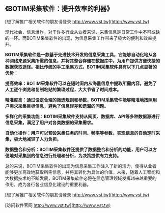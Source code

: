## **《BOTIM采集软件：提升效率的利器》**

[想了解推广相关软件的朋友请登录 http://www.vst.tw](http://www.vst.tw)

现代社会，信息爆炸，对于许多行业从业者来说，采集信息是日常工作中不可或缺的一环。而BOTIM采集软件的出现，为信息采集工作带来了极大的便利和效率提升。

**BOTIM采集软件是一款基于先进技术开发的信息采集工具，它能够自动化地从各种网络来源采集所需的信息，并将其整合存储在数据库中，为用户提供方便快捷的数据获取途径。相比传统的手工采集方式，BOTIM采集软件具有以下几点显著的优势：**

**提高效率：BOTIM采集软件可以在短时间内从海量信息中提取所需内容，避免了人工逐个浏览和复制粘贴的繁琐过程，大大节省了时间成本。**

**精准度高：通过设定合理的筛选规则和参数，BOTIM采集软件能够精准地按照用户需求采集目标信息，避免了信息误差和遗漏的问题。**

**多样化的采集功能：BOTIM采集软件支持从网页、数据库、API等多种数据源进行信息采集，满足了用户对各类数据的采集需求。**

**自动化操作：用户可以预设采集任务的时间、频率等参数，实现信息的自动定时采集，极大地减轻了人力负担。**

**数据整合和分析：BOTIM采集软件还提供了数据整合和分析的功能，用户可以方便地对采集到的信息进行处理和分析，为决策提供有力支持。**

总的来说，BOTIM采集软件的出现为信息采集工作注入了新的活力，使得从业者能够更加高效地获取所需信息，并将其转化为具体的价值。未来，随着人工智能和大数据技术的不断发展，BOTIM采集软件必将在信息管理领域发挥越来越重要的作用，成为各行各业信息化建设的重要利器。

[想了解推广相关软件的朋友请登录 http://www.vst.tw](http://www.vst.tw)


[访问软件官网 http://www.vst.tw](http://www.vst.tw)
